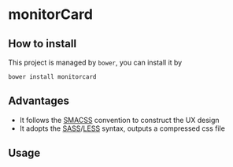 # monitorCard

## How to install
This project is managed by `bower`, you can install it by 
```
bower install monitorcard
```

## Advantages 
* It follows the [SMACSS](https://smacss.com/) convention to construct the UX design
* It adopts the [SASS](http://sass-lang.com/)/[LESS](http://lesscss.org/) syntax, outputs a compressed css file


## Usage
